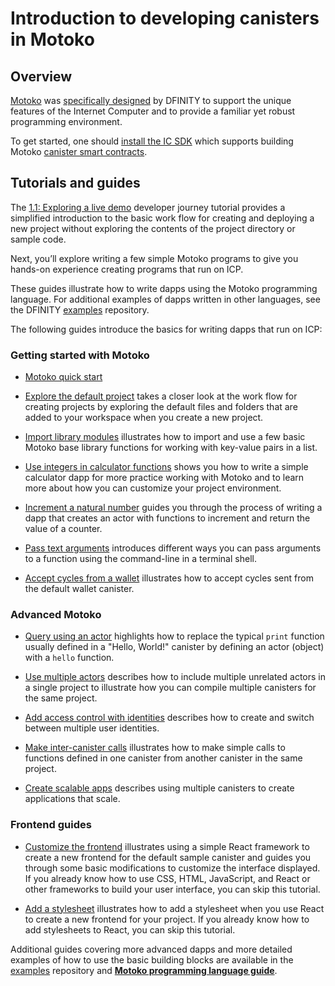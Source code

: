 # Introduction to developing canisters in Motoko

## Overview

[Motoko](/motoko/main/motoko.md) was [specifically designed](https://stackoverflow.blog/2020/08/24/motoko-the-language-that-turns-the-web-into-a-computer/) by DFINITY to support the unique features of the Internet Computer and to provide a familiar yet robust programming environment.

To get started, one should [install the IC SDK](/docs/current/developer-docs/getting-started/install/) which supports building Motoko [canister smart contracts](https://internetcomputer.org/how-it-works/architecture-of-the-internet-computer/#canister-smart-contracts).

## Tutorials and guides

The [1.1: Exploring a live demo](/docs/tutorials/developer-journey/level-1/1.1-live-demo.md) developer journey tutorial provides a simplified introduction to the basic work flow for creating and deploying a new project without exploring the contents of the project directory or sample code.

Next, you’ll explore writing a few simple Motoko programs to give you hands-on experience creating programs that run on ICP.

These guides illustrate how to write dapps using the Motoko programming language. For additional examples of dapps written in other languages, see the DFINITY [examples](https://github.com/dfinity/examples) repository.

The following guides introduce the basics for writing dapps that run on ICP:

### Getting started with Motoko

-   [Motoko quick start](./at-a-glance.mdx)

-   [Explore the default project](./explore-templates.mdx) takes a closer look at the work flow for creating projects by exploring the default files and folders that are added to your workspace when you create a new project.

-   [Import library modules](./phonebook.mdx) illustrates how to import and use a few basic Motoko base library functions for working with key-value pairs in a list.

-   [Use integers in calculator functions](./calculator.mdx) shows you how to write a simple calculator dapp for more practice working with Motoko and to learn more about how you can customize your project environment.

-   [Increment a natural number](./counter-tutorial.mdx) guides you through the process of writing a dapp that creates an actor with functions to increment and return the value of a counter.

-   [Pass text arguments](./hello-location.mdx) introduces different ways you can pass arguments to a function using the command-line in a terminal shell.

-   [Accept cycles from a wallet](./simple-cycles.mdx) illustrates how to accept cycles sent from the default wallet canister.

### Advanced Motoko

-   [Query using an actor](./define-an-actor.mdx) highlights how to replace the typical `print` function usually defined in a "Hello, World!" canister by defining an actor (object) with a `hello` function.

-   [Use multiple actors](./multiple-actors.mdx) describes how to include multiple unrelated actors in a single project to illustrate how you can compile multiple canisters for the same project.

-   [Add access control with identities](./access-control.mdx) describes how to create and switch between multiple user identities.

-   [Make inter-canister calls](./intercanister-calls.mdx) illustrates how to make simple calls to functions defined in one canister from another canister in the same project.

-   [Create scalable apps](./scalability-cancan.md) describes using multiple canisters to create applications that scale.

### Frontend guides

-   [Customize the frontend](../../frontend/custom-frontend.mdx) illustrates using a simple React framework to create a new frontend for the default sample canister and guides you through some basic modifications to customize the interface displayed. If you already know how to use CSS, HTML, JavaScript, and React or other frameworks to build your user interface, you can skip this tutorial.

-   [Add a stylesheet](../../frontend/add-stylesheet.mdx) illustrates how to add a stylesheet when you use React to create a new frontend for your project. If you already know how to add stylesheets to React, you can skip this tutorial.

Additional guides covering more advanced dapps and more detailed examples of how to use the basic building blocks are available in the [examples](https://github.com/dfinity/examples) repository and [**Motoko programming language guide**](/motoko/main/about-this-guide.md).
